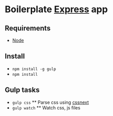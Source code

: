 # Boilerplate [Express](http://expressjs.com/) app

## Requirements
* [Node](https://nodejs.org/)

## Install
* `npm install -g gulp`
* `npm install`

## Gulp tasks
* `gulp css`
** Parse css using [cssnext](https://cssnext.github.io/)
* `gulp watch`
** Watch css, js files
